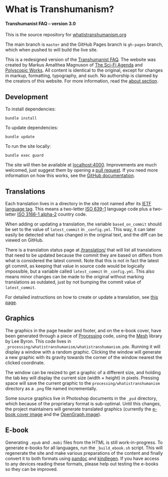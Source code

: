 What is Transhumanism?
======================
#### Transhumanist FAQ – version 3.0

This is the source repository for [whatistranshumanism.org](https://whatistranshumanism.org/)

The main branch is `master` and the GitHub Pages branch is `gh-pages` branch, which when pushed to will build the live site.

This is a redesigned version of the [Transhumanist FAQ](http://humanityplus.org/philosophy/transhumanist-faq/). The website was created by Markus Amalthea Magnuson of [The Sci-Fi Agenda](https://scifiagenda.com/) and [Polyscopic Works](https://polyscopic.works/). All content is identical to the original, except for changes in markup, formatting, typography, and such. No authorship is claimed by the creators of this website. For more information, read the [about section](https://whatistranshumanism.org/#about).

Development
-----------
To install dependencies:

    bundle install

To update dependencies:

    bundle update

To run the site locally:

    bundle exec guard

The site will then be available at [localhost:4000](http://localhost:4001). Improvements are much welcomed, just suggest them by opening a [pull request](https://github.com/alimony/whatistranshumanism.org/pulls). If you need more information on how this works, see the [GitHub documentation](https://help.github.com/articles/using-pull-requests).

Translations
------------
Each translation lives in a directory in the site root named after its [IETF language tag](https://en.wikipedia.org/wiki/IETF_language_tag). This means a two-letter [ISO 639-1](https://en.wikipedia.org/wiki/List_of_ISO_639-1_codes) language code plus a two-letter <a href="https://en.wikipedia.org/wiki/ISO_3166-1_alpha-2">ISO 3166-1 alpha-2</a> country code.

When adding or updating a translation, the variable `based_on_commit` should be set to the value of `latest_commit` in `_config.yml`. This way, it can later easily be detected what has changed in the original text, and the diff can be viewed on GitHub.

There is a translation status page at [/translation/](https://whatistranshumanism.org/translation/) that will list all translations that need to be updated because the commit they are based on differs from what is considered the latest commit. Note that this is not in fact the latest git commit, as keeping that value in source code would be logically impossible, but a variable called `latest_commit` in `_config.yml`. This also means minor changes can be made to the original without marking translations as outdated, just by not bumping the commit value of `latest_commit`.

For detailed instructions on how to create or update a translation, see <a href="http://alimony.github.io/whatistranshumanism.org/translation/">this page</a>.

Graphics
--------
The graphics in the page header and footer, and on the e-book cover, have been generated through a piece of [Processing](http://processing.org/) code, using the [Mesh](http://leebyron.com/else/mesh/) library by Lee Byron. This code lives in `_processing/whatistranshumanism/whatistranshumanism.pde`. Running it will display a window with a random graphic. Clicking the window will generate a new graphic with its gravity towards the corner of the window nearest the clicked coordinate.

The window can be resized to get a graphic of a different size, and holding the tab key will display the current size (width × height) in pixels. Pressing space will save the current graphic to the `processing/whatistranshumanism` directory as a `.png` file named incrementally.

Some source graphics live in Photoshop documents in the `_psd` directory, which because of the proprietary format is sub-optimal. Until this changes, the project maintainers will generate translated graphics (currently the [e-book cover image](img/_cover-en-US.png) and the [OpenGraph image](img/what-is-transhumanism-en-US-200px.png)).

E-book
-----
Generating `.epub` and `.mobi` files from the HTML is still work-in-progress. To generate e-books for all languages, run the `_build_ebook.sh` script. This will regenerate the site and make various preparations of the content and finally convert it to both formats using [pandoc](http://johnmacfarlane.net/pandoc/) and [kindlegen](http://www.amazon.com/gp/feature.html?docId=1000765211). If you have access to any devices reading these formats, please help out testing the e-books so they can be improved.
